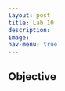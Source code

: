 ```yaml
---
layout: post
title: Lab 10
description: 
image: 
nav-menu: true
---
```

<section id="content">

<h2>Objective</h2>
